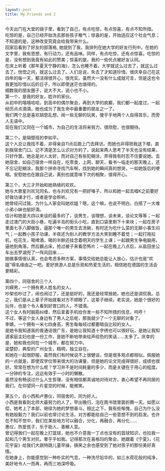 ```yaml
---
layout: post
title: My Friends and I
---
```


<p>今天出门在大堂的镜子里，看到了自己，有点吃惊，有点惊喜，有点不知所措。<br />
吃惊的是，自己已经开始洗去那些孩子稚气；惊喜的是，开始适应这个社会气息；不知道的是，这种改变究竟会给我带来什么。<br />
回家后看到了好友的部落格, 她提到了我，我排列在她大学的好友行列中。在她的文字里，我有思想，有行动力，还有品味。同样，有点吃惊，还有点惊喜。吃惊的是，没有想到我竟有如此的赞美；惊喜的是，我的一些优点被好友认同。<br />
在床上听着《那年夏天宁静的海》，怎么也睡不着。大学就这么过去了，就这么过去了。恍惚之间，就这么过去了。人们总说，失去了才知道珍惜。很庆幸自己在这四年的每一天，都活得很开心，很充实。虽然大一没有什么成就可言，但是这也令我更加珍惜以后的日子，所以即使迷茫也值得的。<br />
细数我的朋友圈子，说大不大，说小也不小。<br />
第一个，是我的好友，姓许的家伙。<br />
从初中的嘻嘻哈哈，到高中的偶尔聚会，再到大学的疯癫，我们都一起度过，一起经历点点滴滴，她也成为了我生命中最重要的朋友之一了。<br />
我们两个总是喜欢胡思乱想，闹一些无聊的玩笑，傻乎乎地两个人自得其乐，而旁人无语中。<br />
现在我们又同在一个城市，为自己的生活将来努力，很欣慰，也很期待。</p>
<p>第二个，是隔壁班的李如平。<br />
这个人总让我找不着，非得亲自11点后跑上门去拜访。而她也非得把我送下楼，直到我宿舍门口。记不清是怎么认识对方的了，说起来两人思考了半天也没有结果，只好作罢。她总是对人太好，而对自己有些犯糊涂，弄得我有时忍不住要说她。去她宿舍，如自己宿舍一样自在，吃零食，上网，聊天，看书～临走的那天晚上，还不忘记犯糊涂，我那个拼命寻找汽车啊，找到她的瞬间真的想哭，一如她饭后的哽咽。安慰她也在跟自己说，离别也就意味下次的相聚，值得开心。</p>
<p>第三个，大三才开始和她熟络的欢欢。<br />
她与大歌星刘欢兄同名，也与刘欢兄有一把好嗓子，所以和她一起去唱K之前要好好做功课才行，或者是学会聆听。<br />
她曾经问过我，为什么人家会叫她欢姐？嗯，这个嘛，也说不明白，白搭了一大堆小弟小妹也挺好滴。<br />
估计和她是大四以来谈的最多的了，谈男生，谈理想，谈未来，谈论文等等；一起走过澳门的大街小巷，吃遍半岛的街头小吃，直到口袋里剩下十来块；一起在房子里面七手八脚做饭，逼那个唯一的男生去洗碗，有时还为吃什么菜的无聊小事生闷气；一起教小孩子功课，半夜还为别人的教学方法大笑到睡不着觉；一起打拖拉机，吃花生，喝啤酒，喝的半醉还挂念着明天的学生上课；一起跟男生争电脑用，逼他到角落，然后霸占床，抢过被子来看恐怖片；一起在晚上八点后，从盐田坐公车出去罗湖兜了一阵风回来……<br />
她做事情很认真，也会考虑多种方案，事情交给她总能让人放心，估计也是“欢姐”得名缘由之一吧。爱好旅游人总是乐观和热爱生活的，相信她在德国的生活会更精彩。</p>
<p>第四个，同宿舍的三个人<br />
刘嵘男，一个拥有男人姓名的女人。<br />
吵架也吵过了，闹也闹过了，还是挺好的，我还是经常挫她，她也还是调侃我。总之，我们是从上辈子开始就看对方不顺眼了，这辈子继续。老实说，她是个很好的玩伴，也是个令人看到好胃口的人，不错滴。<br />
这个女人有时脑筋纠缠，然后拿着手机给你发一些不知所措的信息，呜呼！<br />
不过，等这个女人身边有了男人之后呢，那我就少了一个无聊的对象了。<br />
李婧，一个拥有一米七四身高，男生每每经过都要暗自比较的女人。<br />
是她令我知道我的普通话很广东，是她让我知道十字绣也可以很好玩，是她让我知道家庭主妇也是一份工作，是她不断地带来绘声绘色的笑话……太多了。庆幸的是，她和我也同在一个城市，都在努力中。<br />
梁楚舒，典型的广州女生，精明，独立自在。<br />
和她在一起很舒服，虽然我们有时候说不上很健谈，但是很多观点都相似。佩服她的一点就是，即使双学位带来很大的功课量，但是她的论文完成得很好，成绩也很好。常常在想为什么呢？学习并不是时间耗量的多少，而是关键在于用心的程度。一分钟的专注，远远有效于一小时的懒散。<br />
虽然没有畅谈过什么人生哲理，没有相信都真诚地对待对方，衷心希望不再同居的我们，在仰望同一片星空的时候，能微笑。</p>
<p>第五个，白小西和卢惠仪，同宿舍的，同为好人。<br />
小西是我看到北师大最努力的人了，早出晚归，泡在图书馆里面折腾一天。如愿以偿，她考上了本部，继续为她的梦想奋斗。相比之下，我有些惭愧，自己为什么没有她般毅力？我们以前也常讨论生活，对方都能给自己一些意想不到的启发。也许在不知不觉中，我们在某些地方可以融合，分化，再融合，再分化……<br />
惠仪，热爱孩子，乐于助人，善解人意。<br />
曾记得我们一起在晚上打篮球，她也不介意我一丁点也没有的篮球知识，也拉我一起和几个男生对抗，晕乎乎如我。记得那次在喜格玛的聚会，她跟着《宁夏》，《花花宇宙》给我们大跳特跳儿童早操，搞笑之余也感受到了她对孩子的那份美好真情。<br />
在她身上，你能感觉到一种朴实的气息，一种洗尽铅华的，如三水荷花般的纯净，美好地令人一而再，再而三地深呼吸。</p>
